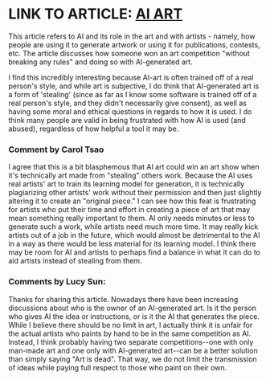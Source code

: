 # LINK TO ARTICLE: [AI ART](https://www.nytimes.com/2022/09/02/technology/ai-artificial-intelligence-artists.html)

This article refers to AI and its role in the art and with artists - namely, how people are using it to generate artwork or using it for publications, contests, etc. The article discusses how someone won an art competition "without breaking any rules" and doing so with AI-generated art. 

I find this incredibly interesting because AI-art is often trained off of a real person's style, and while art is subjective, I do think that AI-generated art is a form of 'stealing' (since as far as I know some software is trained off of a real person's style, and they didn't necessarily give consent), as well as having some moral and ethical questions in regards to how it is used. I do think many people are valid in being frustrated with how AI is used (and abused), regardless of how helpful a tool it may be.

### Comment by Carol Tsao
I agree that this is a bit blasphemous that AI art could win an art show when it's technically art made from "stealing" others work. Because the AI uses real artists' art to train its learning model for generation, it is technically plagiarizing other artists' work without their permission and then just slightly altering it to create an "original piece." I can see how this feat is frustrating for artists who put their time and effort in creating a piece of art that may mean something really important to them. AI only needs minutes or less to generate such a work, while artists need much more time. It may really kick artists out of a job in the future, which would almost be detrimental to the AI in a way as there would be less material for its learning model. I think there may be room for AI and artists to perhaps find a balance in what it can do to aid artists instead of stealing from them.

### Comments by Lucy Sun:
Thanks for sharing this article. Nowadays there have been increasing discussions about who is the owner of an AI-generated art. Is it the person who gives AI the idea or instructions, or is it the AI that generates the piece. While I believe there should be no limit in art, I actually think it is unfair for the actual artists who paints by hand to be in the same competition as AI. Instead, I think probably having two separate competitions--one with only man-made art and one only with AI-generated art--can be a better solution than simply saying "Art is dead". That way, we do not limit the transmission of ideas while paying full respect to those who paint on their own. 
